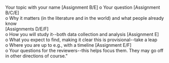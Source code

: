 
 Your topic with your name [Assignment B/E]
o Your question [Assignment B/C/E]  
o Why it matters (in the literature and in the world) and what people already know  
[Assignments D/E/F]  
o How you will study it--both data collection and analysis [Assignment E]  
o What you expect to find, making it clear this is provisional--take a leap  
o Where you are up to e.g., with a timeline [Assignment E/F]  
o Your questions for the reviewers--this helps focus them. They may go off in other directions of course."